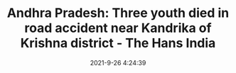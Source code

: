 ---
"title": "Andhra Pradesh: Three youth died in road accident near Kandrika of Krishna district - The Hans India"
"date": "2021-9-26 4:24:39"
"feed_name": "GOOGLENEWSCONSTRUCTION"
"feed_website": "https://news.google.com/search?q=construction%2Bincident&hl=en-US&gl=US&ceid=US:en"
"feed_rss": "https://news.google.com/rss/search?q=construction%2Bincident&hl=en-US&gl=US&ceid=US:en"
"link": "https://www.thehansindia.com/andhra-pradesh/andhra-pradesh-three-youth-died-in-road-accident-near-kandrika-of-krishna-district-708217"
"source": "{'href': 'https://www.thehansindia.com', 'title': 'The Hans India'}"
"file": "_posts/2021-1-1-b257f0108af9c052f8ef9e46dc357b5a4da069da.md"
"accident": "1"
"drilling": "1"
"dead": "3"
"injured": "0"
"arrested": "0"
"where": "unknown site"
"place": "Andhra Pradesh"
---